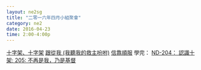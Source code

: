 ```yaml
---
layout: ne2sg
title: "二零一六年四月小組聚會"
category: ne2
date: 2016-04-23
time: 2:00-4:00p
---
```

<span>[十字架、十字架](http://www.youtube.com/watch?v=HQncR2It1Cw)</span>
<span>[跟從我 (我聽我的救主吩咐)](http://www.youtube.com/watch?v=ABvgMiWZjIk)</span>
<span>[信靠順服](http://www.youtube.com/watch?v=z-Eapn7cg70)</span>
<span>學完： [ND-204： 認識十架; 205: 不再是我，乃是基督](/ne2/newman.html)</span>
